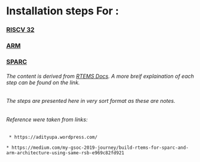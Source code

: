 # Installation steps For :

### [RISCV 32](./install%20RISCV_for_testing_mode.md)
### [ARM](./install_arm_for_testing_mode.md)
### [SPARC](./install_sparc_for_testing_mode.md)


###### The content is derived from [RTEMS Docs](https://docs.rtems.org/branches/master/user/installation/index.html#). A more breif explaination of each step can be found on the link.

###### The steps are presented here in very sort format as these are notes.

###### Reference were taken from links:
	 * https://adityupa.wordpress.com/
	
	* https://medium.com/my-gsoc-2019-journey/build-rtems-for-sparc-and-arm-architecture-using-same-rsb-e969c82fd921

